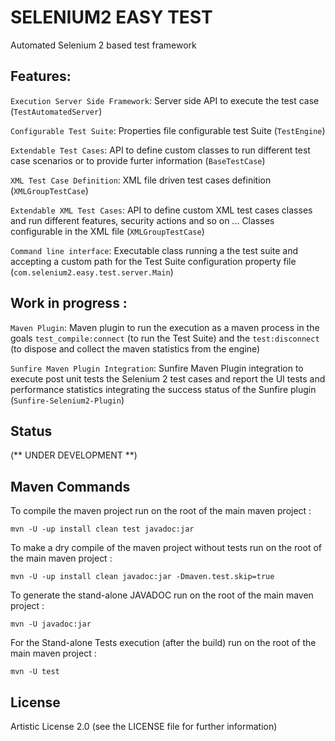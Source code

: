 # SELENIUM2 EASY TEST
Automated Selenium 2 based test framework

## Features:

`Execution Server Side Framework`: Server side API to execute the test case (`TestAutomatedServer`)

`Configurable Test Suite`: Properties file configurable test Suite (`TestEngine`)

`Extendable Test Cases`: API to define custom classes to run different test case scenarios or to provide furter information (`BaseTestCase`)

`XML Test Case Definition`: XML file driven test cases definition (`XMLGroupTestCase`)

`Extendable XML Test Cases`: API to define custom XML test cases classes and run different features, security actions and so on ... Classes configurable in the XML file (`XMLGroupTestCase`)

`Command line interface`: Executable class running a the test suite and accepting a custom path for the Test Suite configuration property file (`com.selenium2.easy.test.server.Main`)


## Work in progress :

`Maven Plugin`: Maven plugin to run the execution as a maven process in the goals `test_compile:connect` (to run the Test Suite) and the `test:disconnect` (to dispose and collect the maven statistics from the engine)

`Sunfire Maven Plugin Integration`: Sunfire Maven Plugin integration to execute post unit tests the Selenium 2 test cases and report the UI tests and performance statistics integrating the success status of the Sunfire plugin (`Sunfire-Selenium2-Plugin`)


## Status

(** UNDER DEVELOPMENT **)


## Maven Commands

To compile the maven project run on the root of the main maven project :

`mvn -U -up install clean test javadoc:jar`

To make a dry compile of the maven project without tests run on the root of the main maven project :

`mvn -U -up install clean javadoc:jar -Dmaven.test.skip=true`


To generate the stand-alone JAVADOC run on the root of the main maven project :

`mvn -U javadoc:jar`

For the Stand-alone Tests execution (after the build) run on the root of the main maven project :

`mvn -U test`


## License

Artistic License 2.0 (see the LICENSE file for further information)